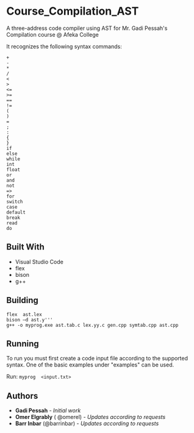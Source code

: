# Course_Compilation_AST
A three-address code compiler using AST for Mr. Gadi Pessah's Compilation course @ Afeka College


It recognizes the following syntax commands:
```
+
-
*
/
<
>
<=
>=
==
!=
(
)
=
;
:
{    
}
if
else
while
int
float
or
and
not
=>
for
switch
case
default
break
read
do
```

## Built With

* Visual Studio Code
* flex
* bison
* g++

## Building


```
flex  ast.lex
bison –d ast.y'''
g++ -o myprog.exe ast.tab.c lex.yy.c gen.cpp symtab.cpp ast.cpp
```

## Running

To run you must first create a code input file according to the supported syntax.
One of the basic examples under "examples" can be used.

Run: `myprog  <input.txt>`

## Authors

* **Gadi Pessah**  - *Initial work*
* **Omer Elgrably** ( @omerel) - *Updates according to requests*
* **Barr Inbar** (@barrinbar) - *Updates according to requests*

